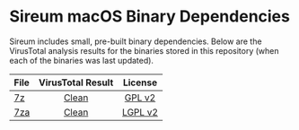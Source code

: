 # Sireum macOS Binary Dependencies

Sireum includes small, pre-built binary dependencies.
Below are the VirusTotal analysis results for the binaries stored in 
this repository (when each of the binaries was last updated).

| File | VirusTotal Result | License |
| :--- | :---: | :---: |
| [7z](https://github.com/sireum/bin-mac/blob/0d1c783655ff1485dee74f48e3ad58094505ee5d/7z.sfx?raw=true) | [Clean](https://www.virustotal.com/gui/url/a9fff97d972c9aaf49d56b6d37921a783c447afa6bf9054fdd6a05f5273b675b/detection) | [GPL v2](https://github.com/sireum/7z-sfx/blob/master/README.txt#L176) |
| [7za](https://github.com/sireum/bin-mac/raw/670b0859ee3eb41faae36fb4897bf175dcccf1d3/7za) | [Clean](https://www.virustotal.com/gui/url/a47f1d9a858cec8c31af25c3281b2dd5d0163eb35db1285d9a3b2f9a94aa87cf/detection) | [LGPL v2](https://www.7-zip.org/license.txt) |
